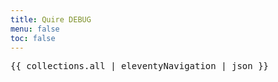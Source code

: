 ```yaml
---
title: Quire DEBUG
menu: false
toc: false
---
```


<pre>
{{ collections.all | eleventyNavigation | json }}
</pre>

